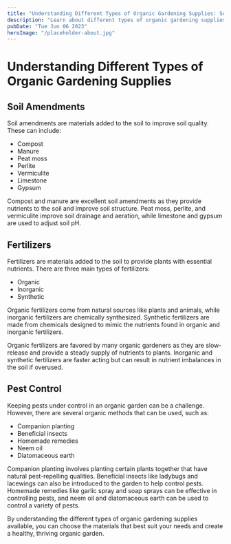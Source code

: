 ```yaml
---
title: "Understanding Different Types of Organic Gardening Supplies: Soil Amendments, Fertilizers, and Pest Control"
description: "Learn about different types of organic gardening supplies including soil amendments, fertilizers, and pest control methods."
pubDate: "Tue Jun 06 2023"
heroImage: "/placeholder-about.jpg"
---
```


# Understanding Different Types of Organic Gardening Supplies

## Soil Amendments

Soil amendments are materials added to the soil to improve soil quality. These can include:

- Compost
- Manure
- Peat moss
- Perlite
- Vermiculite
- Limestone
- Gypsum

Compost and manure are excellent soil amendments as they provide nutrients to the soil and improve soil structure. Peat moss, perlite, and vermiculite improve soil drainage and aeration, while limestone and gypsum are used to adjust soil pH.

## Fertilizers

Fertilizers are materials added to the soil to provide plants with essential nutrients. There are three main types of fertilizers:

- Organic
- Inorganic
- Synthetic

Organic fertilizers come from natural sources like plants and animals, while inorganic fertilizers are chemically synthesized. Synthetic fertilizers are made from chemicals designed to mimic the nutrients found in organic and inorganic fertilizers.

Organic fertilizers are favored by many organic gardeners as they are slow-release and provide a steady supply of nutrients to plants. Inorganic and synthetic fertilizers are faster acting but can result in nutrient imbalances in the soil if overused.

## Pest Control

Keeping pests under control in an organic garden can be a challenge. However, there are several organic methods that can be used, such as:

- Companion planting
- Beneficial insects
- Homemade remedies
- Neem oil
- Diatomaceous earth

Companion planting involves planting certain plants together that have natural pest-repelling qualities. Beneficial insects like ladybugs and lacewings can also be introduced to the garden to help control pests. Homemade remedies like garlic spray and soap sprays can be effective in controlling pests, and neem oil and diatomaceous earth can be used to control a variety of pests.

By understanding the different types of organic gardening supplies available, you can choose the materials that best suit your needs and create a healthy, thriving organic garden.
